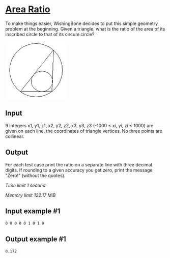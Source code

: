 # [Area Ratio](https://www.e-olymp.com/en/problems/1115)

To make things easier, WishingBone decides to put this simple geometry problem at the beginning. Given a triangle, what is the ratio of the area of its inscribed circle to that of its circum circle?

![prb1115](1280566417.JPG)

## Input

9 integers x1, y1, z1, x2, y2, z2, x3, y3, z3 (-1000 ≤ xi, yi, zi ≤ 1000) are given on each line, the coordinates of triangle vertices. No three points are collinear.

## Output

For each test case print the ratio on a separate line with three decimal digits. If rounding to a given accuracy you get zero, print the message "Zero!" (without the quotes).

_Time limit 1 second_

_Memory limit 122.17 MiB_

## Input example #1
```
0 0 0 0 0 1 0 1 0
```

## Output example #1
```
0.172
```

